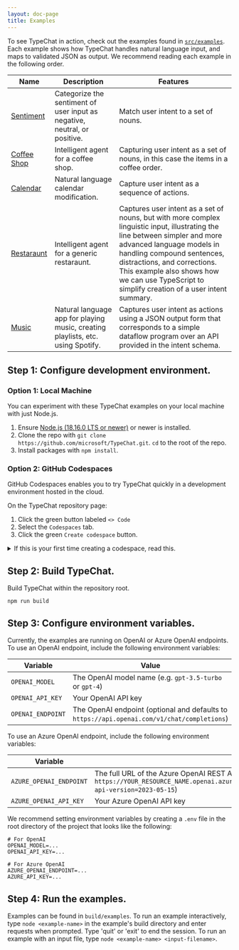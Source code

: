 ```yaml
---
layout: doc-page
title: Examples
---
```


To see TypeChat in action, check out the examples found in [`src/examples`](https://github.com/microsoft/TypeChat/tree/main/examples).
Each example shows how TypeChat handles natural language input, and maps to validated JSON as output.
We recommend reading each example in the following order.

| Name | Description | Features |
| ---- | ----------- | -------- |
| [Sentiment](https://github.com/microsoft/TypeChat/tree/main/examples/sentiment) | Categorize the sentiment of user input as negative, neutral, or positive. | Match user intent to a set of nouns. | 
| [Coffee Shop](https://github.com/microsoft/TypeChat/tree/main/examples/coffeeShop) | Intelligent agent for a coffee shop. | Capturing user intent as a set of nouns, in this case the items in a coffee order. |
| [Calendar](https://github.com/microsoft/TypeChat/tree/main/examples/calendar) | Natural language calendar modification. | Capture user intent as a sequence of actions. | 
| [Restaraunt](https://github.com/microsoft/TypeChat/tree/main/examples/restaurant) | Intelligent agent for a generic restaraunt. | Captures user intent as a set of nouns, but with more complex linguistic input, illustrating the line between simpler and more advanced language models in handling compound sentences, distractions, and corrections. This example also shows how we can use TypeScript to simplify creation of a user intent summary. |
| [Music](https://github.com/microsoft/TypeChat/tree/main/examples/music) | Natural language app for playing music, creating playlists, etc. using Spotify. | Captures user intent as actions using a JSON output form that corresponds to a simple dataflow program over an API provided in the intent schema. |

## Step 1: Configure development environment.

### Option 1: Local Machine

You can experiment with these TypeChat examples on your local machine with just Node.js.

1. Ensure [Node.js (18.16.0 LTS or newer)](https://nodejs.org/en) or newer is installed.
2. Clone the repo with `git clone https://github.com/microsoft/TypeChat.git`. `cd` to the root of the repo.
3. Install packages with `npm install`.

### Option 2: GitHub Codespaces

GitHub Codespaces enables you to try TypeChat quickly in a development environment hosted in the cloud.

On the TypeChat repository page:

1. Click the green button labeled `<> Code`
2. Select the `Codespaces` tab.
3. Click the green `Create codespace` button.


<details>
<summary>If this is your first time creating a codespace, read this.</summary>

If this is your first time creating a codespace on this repository, GitHub will take a moment to create a dev container image for your session.
Once the image has been created, the browser will load Visual Studio Code in a developer environment automatically configured with the necessary prerequisites, TypeChat cloned, and packages installed.

Remember that you are running in the cloud, so all changes you make to the source tree must be committed and pushed before destroying the codespace. GitHub accounts are usually configured to automatically delete codespaces that have been inactive for 30 days.

For more information, see the [GitHub Codespaces Overview](https://docs.github.com/en/codespaces/overview)
</details>

## Step 2: Build TypeChat.

Build TypeChat within the repository root.

```
npm run build
```

## Step 3: Configure environment variables.

Currently, the examples are running on OpenAI or Azure OpenAI endpoints.
To use an OpenAI endpoint, include the following environment variables:

| Variable | Value |
|----------|-------|
| `OPENAI_MODEL`| The OpenAI model name (e.g. `gpt-3.5-turbo` or `gpt-4`) |
| `OPENAI_API_KEY` | Your OpenAI API key |
| `OPENAI_ENDPOINT` | The OpenAI endpoint (optional and defaults to `https://api.openai.com/v1/chat/completions`)

To use an Azure OpenAI endpoint, include the following environment variables:

| Variable | Value |
|----------|-------|
| `AZURE_OPENAI_ENDPOINT` | The full URL of the Azure OpenAI REST API (e.g. `https://YOUR_RESOURCE_NAME.openai.azure.com/openai/deployments/YOUR_DEPLOYMENT_NAME/chat/completions?api-version=2023-05-15`) |
| `AZURE_OPENAI_API_KEY` | Your Azure OpenAI API key |

We recommend setting environment variables by creating a `.env` file in the root directory of the project that looks like the following:

```
# For OpenAI
OPENAI_MODEL=...
OPENAI_API_KEY=...

# For Azure OpenAI
AZURE_OPENAI_ENDPOINT=...
AZURE_API_KEY=...
```

## Step 4: Run the examples.
Examples can be found in `build/examples`. To run an example interactively, type `node <example-name>` in the example's build directory and enter requests when prompted. Type 'quit' or 'exit' to end the session. To run an example with an input file, type `node <example-name> <input-filename>`.